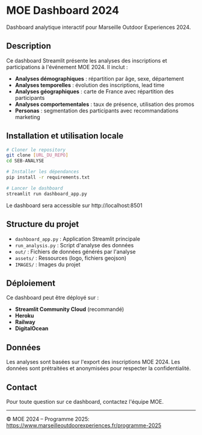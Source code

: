 # MOE Dashboard 2024

Dashboard analytique interactif pour Marseille Outdoor Experiences 2024.

## Description

Ce dashboard Streamlit présente les analyses des inscriptions et participations à l'événement MOE 2024. Il inclut :

- **Analyses démographiques** : répartition par âge, sexe, département
- **Analyses temporelles** : évolution des inscriptions, lead time
- **Analyses géographiques** : carte de France avec répartition des participants
- **Analyses comportementales** : taux de présence, utilisation des promos
- **Personas** : segmentation des participants avec recommandations marketing

## Installation et utilisation locale

```bash
# Cloner le repository
git clone [URL_DU_REPO]
cd SEB-ANALYSE

# Installer les dépendances
pip install -r requirements.txt

# Lancer le dashboard
streamlit run dashboard_app.py
```

Le dashboard sera accessible sur http://localhost:8501

## Structure du projet

- `dashboard_app.py` : Application Streamlit principale
- `run_analysis.py` : Script d'analyse des données
- `out/` : Fichiers de données générés par l'analyse
- `assets/` : Ressources (logo, fichiers geojson)
- `IMAGES/` : Images du projet

## Déploiement

Ce dashboard peut être déployé sur :
- **Streamlit Community Cloud** (recommandé)
- **Heroku**
- **Railway**
- **DigitalOcean**

## Données

Les analyses sont basées sur l'export des inscriptions MOE 2024. Les données sont prétraitées et anonymisées pour respecter la confidentialité.

## Contact

Pour toute question sur ce dashboard, contactez l'équipe MOE.

---

© MOE 2024 – Programme 2025: https://www.marseilleoutdoorexperiences.fr/programme-2025
